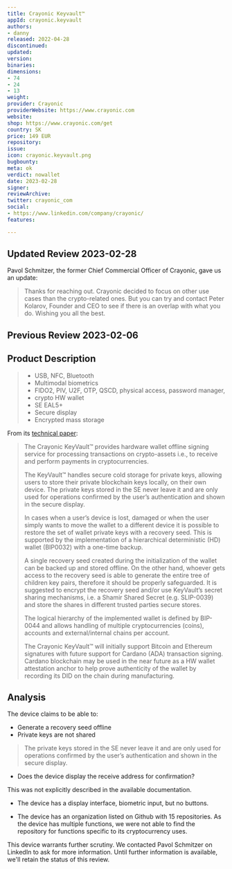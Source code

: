 ```yaml
---
title: Crayonic Keyvault™
appId: crayonic.keyvault
authors:
- danny
released: 2022-04-28
discontinued: 
updated: 
version: 
binaries: 
dimensions:
- 74
- 24
- 13
weight: 
provider: Crayonic
providerWebsite: https://www.crayonic.com
website: 
shop: https://www.crayonic.com/get
country: SK
price: 149 EUR
repository: 
issue: 
icon: crayonic.keyvault.png
bugbounty: 
meta: ok
verdict: nowallet
date: 2023-02-28
signer: 
reviewArchive: 
twitter: crayonic_com
social:
- https://www.linkedin.com/company/crayonic/
features: 

---
```


## Updated Review 2023-02-28

Pavol Schmitzer, the former Chief Commercial Officer of Crayonic, gave us an update: 

> Thanks for reaching out. Crayonic decided to focus on other use cases than the crypto-related ones. But you can try and contact Peter Kolarov, Founder and CEO to see if there is an overlap with what you do. Wishing you all the best.

## Previous Review 2023-02-06

## Product Description 

> - USB, NFC, Bluetooth 
> - Multimodal biometrics 
> - FIDO2, PIV, U2F, OTP, QSCD, physical access, password manager, 
> - crypto HW wallet 
> - SE EAL5+ 
> - Secure display
> - Encrypted mass storage

From its [technical paper](https://crayonic.io/docs/ckv-wp.pdf):

> The Crayonic KeyVault™ provides hardware wallet offline signing service for processing transactions on crypto-assets i.e., to receive and perform payments in cryptocurrencies.
>
> The KeyVault™ handles secure cold storage for private keys, allowing users to store their private blockchain keys locally, on their own device. The private keys stored in the SE never leave it and are only used for operations confirmed by the user’s authentication and shown in the secure display.
>
> In cases when a user’s device is lost, damaged or when the user simply wants to move the wallet to a different device it is possible to restore the set of wallet private keys with a recovery
seed. This is supported by the implementation of a hierarchical deterministic (HD) wallet (BIP0032) with a one-time backup.
> 
> A single recovery seed created during the initialization of the wallet can be backed up and stored offline. On the other hand, whoever gets access to the recovery seed is able to generate
the entire tree of children key pairs, therefore it should be properly safeguarded. It is suggested to encrypt the recovery seed and/or use KeyVault’s secret sharing mechanisms, i.e. a Shamir Shared Secret (e.g. SLIP-0039) and store the shares in different trusted parties secure stores.
>
> The logical hierarchy of the implemented wallet is defined by BIP-0044 and allows handling of multiple cryptocurrencies (coins), accounts and external/internal chains per account.
> 
> The Crayonic KeyVault™ will initially support Bitcoin and Ethereum signatures with future support for Cardano (ADA) transaction signing. Cardano blockchain may be used in the near
future as a HW wallet attestation anchor to help prove authenticity of the wallet by recording its DID on the chain during manufacturing.

## Analysis 

The device claims to be able to: 

- Generate a recovery seed offline
- Private keys are not shared 

> The private keys stored in the SE never leave it and are only used for operations confirmed by the user’s authentication and shown in the secure display.

- Does the device display the receive address for confirmation? 

This was not explicitly described in the available documentation. 

- The device has a display interface, biometric input, but no buttons. 

- The device has an organization listed on Github with 15 repositories. As the device has multiple functions, we were not able to find the repository for functions specific to its cryptocurrency uses. 

This device warrants further scrutiny. We contacted Pavol Schmitzer on LinkedIn to ask for more information. Until further information is available, we'll retain the status of this review.